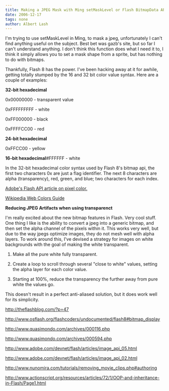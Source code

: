 ```yaml
---
title: Making a JPEG Mask with Ming setMaskLevel or Flash BitmapData API
date: 2006-12-17
tags: none
author: Albert Lash
---
```

I'm trying to use setMaskLevel in Ming, to mask a jpeg, unfortunately I can't find anything useful on the subject. Best bet was gazb's site, but so far I can't understand anything. I don't think this function does what I need it to, I think it simply allows you to set a mask shape from a sprite, but has nothing to do with bitmaps.

Thankfully, Flash 8 has the power. I've been hacking away at it for awhile, getting totally stumped by the 16 and 32 bit color value syntax. Here are a couple of examples:

<strong>32-bit hexadecimal</strong>

0x00000000 - transparent value

0xFFFFFFFFF - white

0xFF000000 - black

0xFFFFCC00 - red

<strong>24-bit hexadecimal</strong>

0xFFCC00 - yellow

<strong>16-bit hexadecimal</strong>#FFFFFF - white

In the 32-bit hexadecimal color syntax used by Flash 8's bitmap api, the first two characters 0x are just a flag identifier. The next 8 characters are alpha (transparency), red, green, and blue; two characters for each index.

<a href="http://www.adobe.com/devnet/flash/articles/image_api_02.html">Adobe's Flash API article on pixel color.</a>

<a href="http://en.wikipedia.org/wiki/Web_colors">Wikipedia Web Colors Guide</a>

<strong>Reducing JPEG Artifacts when using transparenct</strong>

I'm really excited about the new bitmap features in Flash. Very cool stuff. One thing I like is the ability to convert a jpeg into a generic bitmap, and then set the alpha channel of the pixels within it. This works very well, but due to the way jpegs optimize images, they do not mesh well with alpha layers. To work around this, I've devised a strategy for images on white backgrounds with the goal of making the white transparent.

1. Make all the pure white fully transparent.

2. Create a loop to scroll through several "close to white" values, setting the alpha layer for each color value.

3. Starting at 100%, reduce the transparency the further away from pure white the values go.

This doesn't result in a perfect anti-aliased solution, but it does work well for its simplicity.

http://theflashblog.com/?p=47

http://www.osflash.org/flashcoders/undocumented/flash8#bitmap_display

http://www.quasimondo.com/archives/000116.php

http://www.quasimondo.com/archives/000594.php

http://www.adobe.com/devnet/flash/articles/image_api_05.html

http://www.adobe.com/devnet/flash/articles/image_api_02.html

http://www.nunomira.com/tutorials/removing_movie_clips.php#authoring

http://www.actionscript.org/resources/articles/72/1/OOP-and-inheritance-in-Flash/Page1.html

